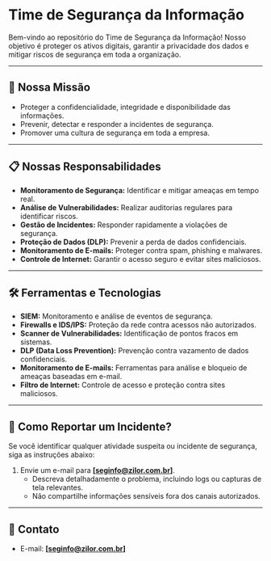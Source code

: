 
# Time de Segurança da Informação

Bem-vindo ao repositório do Time de Segurança da Informação! Nosso objetivo é proteger os ativos digitais, garantir a privacidade dos dados e mitigar riscos de segurança em toda a organização.

---

## 🌟 Nossa Missão

- Proteger a confidencialidade, integridade e disponibilidade das informações.
- Prevenir, detectar e responder a incidentes de segurança.
- Promover uma cultura de segurança em toda a empresa.

---

## 📋 Nossas Responsabilidades

- **Monitoramento de Segurança:** Identificar e mitigar ameaças em tempo real.
- **Análise de Vulnerabilidades:** Realizar auditorias regulares para identificar riscos.
- **Gestão de Incidentes:** Responder rapidamente a violações de segurança.
- **Proteção de Dados (DLP):** Prevenir a perda de dados confidenciais.
- **Monitoramento de E-mails:** Proteger contra spam, phishing e malwares.
- **Controle de Internet:** Garantir o acesso seguro e evitar sites maliciosos.

---

## 🛠 Ferramentas e Tecnologias

- **SIEM:** Monitoramento e análise de eventos de segurança.  
- **Firewalls e IDS/IPS:** Proteção da rede contra acessos não autorizados.  
- **Scanner de Vulnerabilidades:** Identificação de pontos fracos em sistemas.   
- **DLP (Data Loss Prevention):** Prevenção contra vazamento de dados confidenciais.  
- **Monitoramento de E-mails:** Ferramentas para análise e bloqueio de ameaças baseadas em e-mail.  
- **Filtro de Internet:** Controle de acesso e proteção contra sites maliciosos.  

---

## 🚨 Como Reportar um Incidente?

Se você identificar qualquer atividade suspeita ou incidente de segurança, siga as instruções abaixo:

1. Envie um e-mail para **[seginfo@zilor.com.br]**.
	- Descreva detalhadamente o problema, incluindo logs ou capturas de tela relevantes.
	- Não compartilhe informações sensíveis fora dos canais autorizados.

---

## 👥 Contato

- E-mail: **[seginfo@zilor.com.br]**
